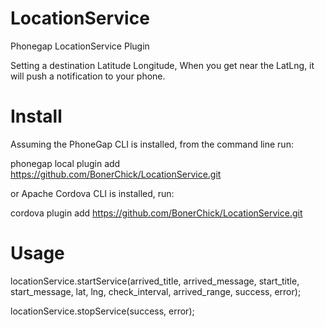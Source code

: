 LocationService
============

Phonegap LocationService Plugin

Setting a destination Latitude Longitude, When you get near the LatLng, it will push a notification to your phone.

Install
===========
Assuming the PhoneGap CLI is installed, from the command line run:

phonegap local plugin add https://github.com/BonerChick/LocationService.git


or Apache Cordova CLI is installed, run:

cordova plugin add https://github.com/BonerChick/LocationService.git

Usage
==========
locationService.startService(arrived_title, arrived_message, start_title, start_message, lat, lng, check_interval, arrived_range, success, error);

locationService.stopService(success, error);




